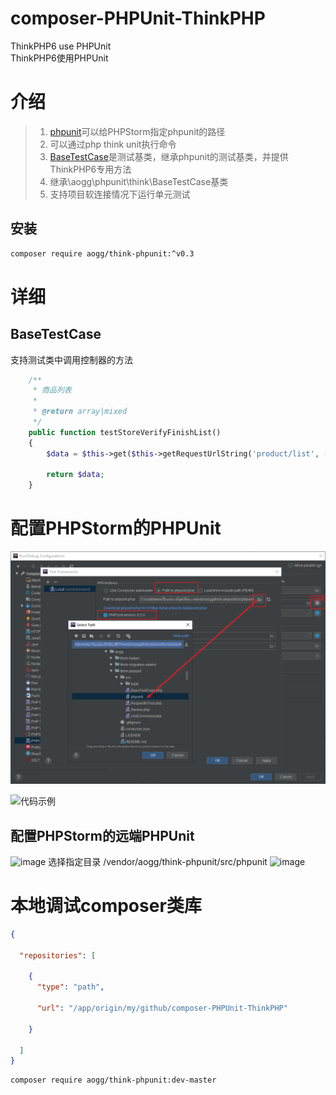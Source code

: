 # composer-PHPUnit-ThinkPHP
ThinkPHP6 use PHPUnit  
ThinkPHP6使用PHPUnit


# 介绍
> 1. [phpunit](https://github.com/aogg/composer-PHPUnit-ThinkPHP/blob/master/src/phpunit)可以给PHPStorm指定phpunit的路径
> 2. 可以通过php think unit执行命令
> 3. [BaseTestCase](https://github.com/aogg/composer-PHPUnit-ThinkPHP/blob/master/src/BaseTestCase.php)是测试基类，继承phpunit的测试基类，并提供ThinkPHP6专用方法
> 4. 继承\aogg\phpunit\think\BaseTestCase基类
> 5. 支持项目软连接情况下运行单元测试





## 安装

```bash
composer require aogg/think-phpunit:^v0.3
```


# 详细

## BaseTestCase

支持测试类中调用控制器的方法
```php
    /**
     * 商品列表
     *
     * @return array|mixed
     */
    public function testStoreVerifyFinishList()
    {
        $data = $this->get($this->getRequestUrlString('product/list', ['limit' => 1]));

        return $data;
    }
```




# 配置PHPStorm的PHPUnit
![配置PHPStorm的PHPUnit](https://raw.githubusercontent.com/aogg/composer-PHPUnit-ThinkPHP/master/docs/PHPStorm%E9%85%8D%E7%BD%AEPHPUnit.jpg)


![代码示例](https://github.com/aogg/composer-PHPUnit-ThinkPHP/assets/8998031/4a5d476a-9b9a-41f6-9e2a-0ef0d490d5d2)


## 配置PHPStorm的远端PHPUnit
<img width="285" alt="image" src="https://github.com/aogg/composer-PHPUnit-ThinkPHP/assets/8998031/d602c6df-75d6-4536-add0-e38c883ab890">  
选择指定目录 /vendor/aogg/think-phpunit/src/phpunit  
<img width="202" alt="image" src="https://github.com/aogg/composer-PHPUnit-ThinkPHP/assets/8998031/57067794-a4d3-4769-a31e-bd82718d0148">  



# 本地调试composer类库
```json
{

  "repositories": [

    {
      "type": "path",

      "url": "/app/origin/my/github/composer-PHPUnit-ThinkPHP"

    }

  ]
}
```
```bash
composer require aogg/think-phpunit:dev-master
```

